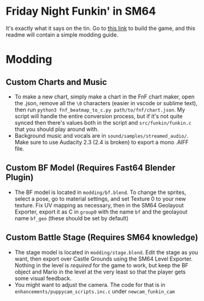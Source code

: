# Friday Night Funkin' in SM64

It's exactly what it says on the tin. Go to [this link](https://github.com/CrashOveride95/ultrasm64) to build the game, and this readme will contain a simple modding guide.

# Modding

## Custom Charts and Music

 - To make a new chart, simply make a chart in the FnF chart maker, open the .json, remove all the `\0` characters (easier in vscode or sublime text), then run `python3 fnf_beatmap_to_c.py path/to/fnf/chart.json`. My script will handle the entire conversion process, but if it's not quite synced then there's values both in the script and `src/funkin/funkin.c` that you should play around with.
 - Background music and vocals are in `sound/samples/streamed_audio/`. Make sure to use Audacity 2.3 (2.4 is broken) to export a mono .AIFF file.

## Custom BF Model (Requires Fast64 Blender Plugin)

 - The BF model is located in `modding/bf.blend`. To change the sprites, select a pose, go to material settings, and set Texture 0 to your new texture. Fix UV mapping as necessary, then in the SM64 Geolayout Exporter, export it as C in `group0` with the name `bf` and the geolayout name `bf_geo` (these should be set by default)

## Custom Battle Stage (Requires SM64 knowledge)

 - The stage model is located in `modding/stage.blend`. Edit the stage as you want, then export over Castle Grounds using the SM64 Level Exporter. Nothing in the level is _required_ for the game to work, but keep the BF object and Mario in the level at the very least so that the player gets some visual feedback.
 - You might want to adjust the camera. The code for that is in `enhancements/puppycam_scripts.inc.c` under `newcam_funkin_cam`
